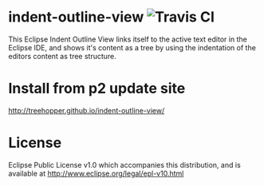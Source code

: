 indent-outline-view ![Travis CI](https://travis-ci.org/Treehopper/indent-outline-view.png?branch=master "Build Status")
===================
This Eclipse Indent Outline View links itself to the active text editor in the Eclipse IDE, and shows it's content as a tree by using the indentation of the editors content as tree structure.

Install from p2 update site
===================
http://treehopper.github.io/indent-outline-view/

License
===================
Eclipse Public License v1.0 which accompanies this distribution, and is available at  http://www.eclipse.org/legal/epl-v10.html
